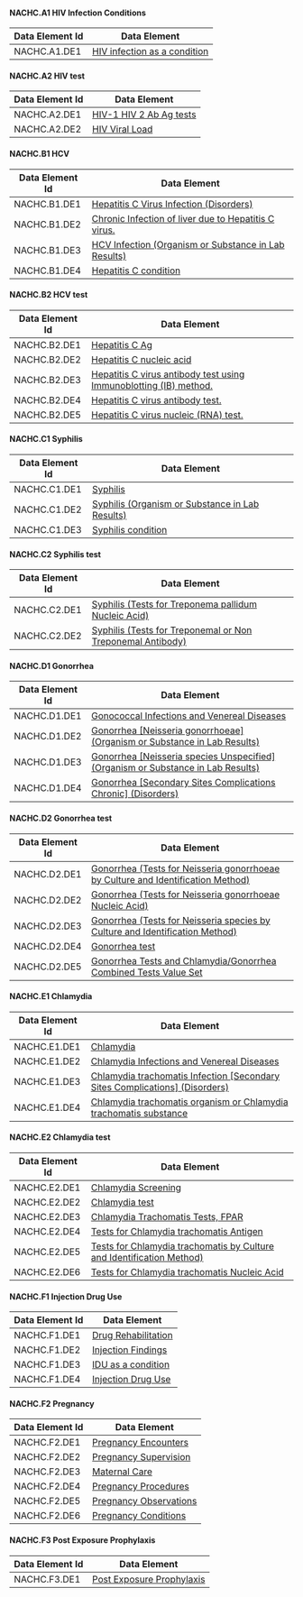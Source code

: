 
#### NACHC.A1 HIV Infection Conditions

|Data Element Id|Data Element|
|---|---|
|NACHC.A1.DE1|[HIV infection as a condition](StructureDefinition-nachc-a1-de1.html)|

#### NACHC.A2 HIV test

|Data Element Id|Data Element|
|---|---|
|NACHC.A2.DE1|[HIV-1 HIV 2 Ab Ag tests](StructureDefinition-nachc-a2-de1.html)|
|NACHC.A2.DE2|[HIV Viral Load](StructureDefinition-nachc-a2-de2.html)|

#### NACHC.B1 HCV

|Data Element Id|Data Element|
|---|---|
|NACHC.B1.DE1|[Hepatitis C Virus Infection (Disorders)](StructureDefinition-nachc-b1-de1.html)|
|NACHC.B1.DE2|[Chronic Infection of liver due to Hepatitis C virus.](StructureDefinition-nachc-b1-de2.html)|
|NACHC.B1.DE3|[HCV Infection (Organism or Substance in Lab Results)](StructureDefinition-nachc-b1-de3.html)|
|NACHC.B1.DE4|[Hepatitis C condition](StructureDefinition-nachc-b1-de4.html)|

#### NACHC.B2 HCV test

|Data Element Id|Data Element|
|---|---|
|NACHC.B2.DE1|[Hepatitis C Ag](StructureDefinition-nachc-b2-de1.html)|
|NACHC.B2.DE2|[Hepatitis C nucleic acid](StructureDefinition-nachc-b2-de2.html)|
|NACHC.B2.DE3|[Hepatitis C virus antibody test using Immunoblotting (IB) method.](StructureDefinition-nachc-b2-de3.html)|
|NACHC.B2.DE4|[Hepatitis C virus antibody test.](StructureDefinition-nachc-b2-de4.html)|
|NACHC.B2.DE5|[Hepatitis C virus nucleic (RNA) test.](StructureDefinition-nachc-b2-de5.html)|

#### NACHC.C1 Syphilis

|Data Element Id|Data Element|
|---|---|
|NACHC.C1.DE1|[Syphilis](StructureDefinition-nachc-c1-de1.html)|
|NACHC.C1.DE2|[Syphilis (Organism or Substance in Lab Results)](StructureDefinition-nachc-c1-de2.html)|
|NACHC.C1.DE3|[Syphilis condition](StructureDefinition-nachc-c1-de3.html)|

#### NACHC.C2 Syphilis test

|Data Element Id|Data Element|
|---|---|
|NACHC.C2.DE1|[Syphilis (Tests for Treponema pallidum Nucleic Acid)](StructureDefinition-nachc-c2-de1.html)|
|NACHC.C2.DE2|[Syphilis (Tests for Treponemal or Non Treponemal Antibody)](StructureDefinition-nachc-c2-de2.html)|

#### NACHC.D1 Gonorrhea

|Data Element Id|Data Element|
|---|---|
|NACHC.D1.DE1|[Gonococcal Infections and Venereal Diseases](StructureDefinition-nachc-d1-de1.html)|
|NACHC.D1.DE2|[Gonorrhea [Neisseria gonorrhoeae] (Organism or Substance in Lab Results)](StructureDefinition-nachc-d1-de2.html)|
|NACHC.D1.DE3|[Gonorrhea [Neisseria species Unspecified] (Organism or Substance in Lab Results)](StructureDefinition-nachc-d1-de3.html)|
|NACHC.D1.DE4|[Gonorrhea [Secondary Sites Complications Chronic] (Disorders)](StructureDefinition-nachc-d1-de4.html)|

#### NACHC.D2 Gonorrhea test

|Data Element Id|Data Element|
|---|---|
|NACHC.D2.DE1|[Gonorrhea (Tests for Neisseria gonorrhoeae by Culture and Identification Method)](StructureDefinition-nachc-d2-de1.html)|
|NACHC.D2.DE2|[Gonorrhea (Tests for Neisseria gonorrhoeae Nucleic Acid)](StructureDefinition-nachc-d2-de2.html)|
|NACHC.D2.DE3|[Gonorrhea (Tests for Neisseria species by Culture and Identification Method)](StructureDefinition-nachc-d2-de3.html)|
|NACHC.D2.DE4|[Gonorrhea test](StructureDefinition-nachc-d2-de4.html)|
|NACHC.D2.DE5|[Gonorrhea Tests and Chlamydia/Gonorrhea Combined Tests Value Set](StructureDefinition-nachc-d2-de5.html)|

#### NACHC.E1 Chlamydia

|Data Element Id|Data Element|
|---|---|
|NACHC.E1.DE1|[Chlamydia](StructureDefinition-nachc-e1-de1.html)|
|NACHC.E1.DE2|[Chlamydia Infections and Venereal Diseases](StructureDefinition-nachc-e1-de2.html)|
|NACHC.E1.DE3|[Chlamydia trachomatis Infection [Secondary Sites Complications] (Disorders)](StructureDefinition-nachc-e1-de3.html)|
|NACHC.E1.DE4|[Chlamydia trachomatis organism or Chlamydia trachomatis substance](StructureDefinition-nachc-e1-de4.html)|

#### NACHC.E2 Chlamydia test

|Data Element Id|Data Element|
|---|---|
|NACHC.E2.DE1|[Chlamydia Screening](StructureDefinition-nachc-e2-de1.html)|
|NACHC.E2.DE2|[Chlamydia test](StructureDefinition-nachc-e2-de2.html)|
|NACHC.E2.DE3|[Chlamydia Trachomatis Tests, FPAR](StructureDefinition-nachc-e2-de3.html)|
|NACHC.E2.DE4|[Tests for Chlamydia trachomatis Antigen](StructureDefinition-nachc-e2-de4.html)|
|NACHC.E2.DE5|[Tests for Chlamydia trachomatis by Culture and Identification Method)](StructureDefinition-nachc-e2-de5.html)|
|NACHC.E2.DE6|[Tests for Chlamydia trachomatis Nucleic Acid](StructureDefinition-nachc-e2-de6.html)|

#### NACHC.F1 Injection Drug Use

|Data Element Id|Data Element|
|---|---|
|NACHC.F1.DE1|[Drug Rehabilitation](StructureDefinition-nachc-f1-de1.html)|
|NACHC.F1.DE2|[Injection Findings](StructureDefinition-nachc-f1-de2.html)|
|NACHC.F1.DE3|[IDU as a condition](StructureDefinition-nachc-f1-de3.html)|
|NACHC.F1.DE4|[Injection Drug Use](StructureDefinition-nachc-f1-de4.html)|

#### NACHC.F2 Pregnancy

|Data Element Id|Data Element|
|---|---|
|NACHC.F2.DE1|[Pregnancy Encounters](StructureDefinition-nachc-f2-de1.html)|
|NACHC.F2.DE2|[Pregnancy Supervision](StructureDefinition-nachc-f2-de2.html)|
|NACHC.F2.DE3|[Maternal Care](StructureDefinition-nachc-f2-de3.html)|
|NACHC.F2.DE4|[Pregnancy Procedures](StructureDefinition-nachc-f2-de4.html)|
|NACHC.F2.DE5|[Pregnancy Observations](StructureDefinition-nachc-f2-de5.html)|
|NACHC.F2.DE6|[Pregnancy Conditions](StructureDefinition-nachc-f2-de6.html)|

#### NACHC.F3 Post Exposure Prophylaxis

|Data Element Id|Data Element|
|---|---|
|NACHC.F3.DE1|[Post Exposure Prophylaxis](StructureDefinition-nachc-f3-de1.html)|
